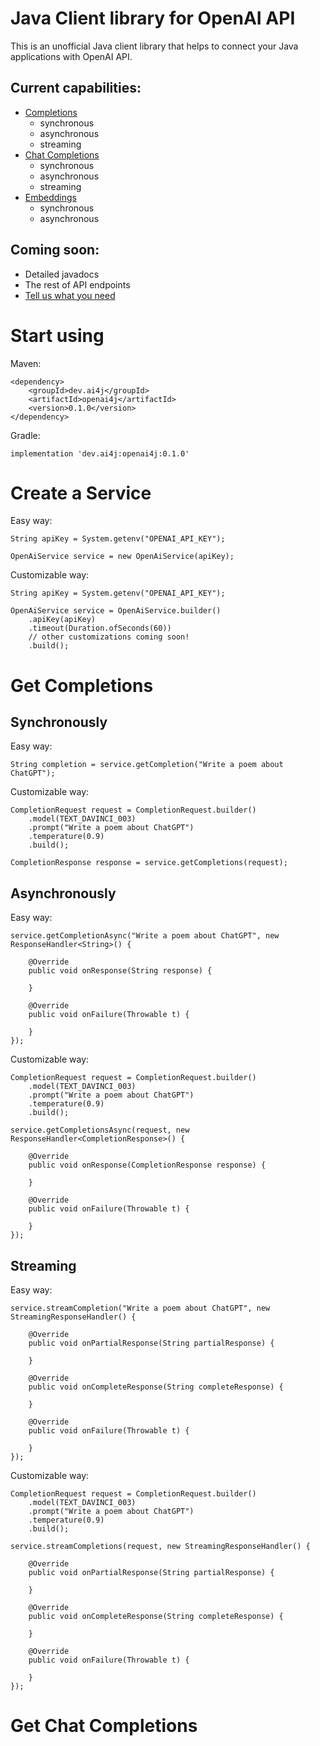 # Java Client library for OpenAI API
This is an unofficial Java client library that helps to connect your Java applications with OpenAI API.

## Current capabilities:
- [Completions](https://platform.openai.com/docs/api-reference/completions)
  - synchronous
  - asynchronous
  - streaming
- [Chat Completions](https://platform.openai.com/docs/api-reference/chat)
  - synchronous
  - asynchronous
  - streaming
- [Embeddings](https://platform.openai.com/docs/api-reference/embeddings)
  - synchronous
  - asynchronous

## Coming soon:
- Detailed javadocs
- The rest of API endpoints
- [Tell us what you need](https://github.com/ai-for-java/openai4j/issues/new)

# Start using

Maven:
```
<dependency>
	<groupId>dev.ai4j</groupId>
	<artifactId>openai4j</artifactId>
	<version>0.1.0</version>
</dependency>
```

Gradle:
```
implementation 'dev.ai4j:openai4j:0.1.0'
```

# Create a Service

Easy way:
```
String apiKey = System.getenv("OPENAI_API_KEY");

OpenAiService service = new OpenAiService(apiKey);
```

Customizable way:
```
String apiKey = System.getenv("OPENAI_API_KEY");

OpenAiService service = OpenAiService.builder()
	.apiKey(apiKey)
	.timeout(Duration.ofSeconds(60))
	// other customizations coming soon!
	.build();
```

# Get Completions

## Synchronously

Easy way:
```
String completion = service.getCompletion("Write a poem about ChatGPT");
```

Customizable way:
```
CompletionRequest request = CompletionRequest.builder()
	.model(TEXT_DAVINCI_003)
	.prompt("Write a poem about ChatGPT")
	.temperature(0.9)
	.build();

CompletionResponse response = service.getCompletions(request);
```

## Asynchronously

Easy way:
```
service.getCompletionAsync("Write a poem about ChatGPT", new ResponseHandler<String>() {

	@Override
	public void onResponse(String response) {

	}

	@Override
	public void onFailure(Throwable t) {

	}
});
```

Customizable way:
```
CompletionRequest request = CompletionRequest.builder()
	.model(TEXT_DAVINCI_003)
	.prompt("Write a poem about ChatGPT")
	.temperature(0.9)
	.build();

service.getCompletionsAsync(request, new ResponseHandler<CompletionResponse>() {

	@Override
	public void onResponse(CompletionResponse response) {

	}

	@Override
	public void onFailure(Throwable t) {

	}
});
```

## Streaming

Easy way:
```
service.streamCompletion("Write a poem about ChatGPT", new StreamingResponseHandler() {

	@Override
	public void onPartialResponse(String partialResponse) {

	}

	@Override
	public void onCompleteResponse(String completeResponse) {

	}
	
	@Override
	public void onFailure(Throwable t) {

	}
});
```

Customizable way:
```
CompletionRequest request = CompletionRequest.builder()
	.model(TEXT_DAVINCI_003)
	.prompt("Write a poem about ChatGPT")
	.temperature(0.9)
	.build();

service.streamCompletions(request, new StreamingResponseHandler() {

	@Override
	public void onPartialResponse(String partialResponse) {

	}

	@Override
	public void onCompleteResponse(String completeResponse) {

	}
	
	@Override
	public void onFailure(Throwable t) {

	}
});
```

# Get Chat Completions

